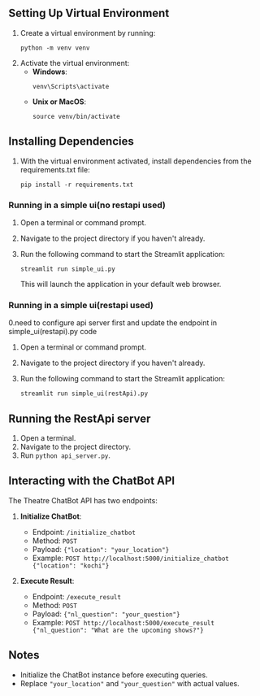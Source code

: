 ## Setting Up Virtual Environment

1. Create a virtual environment by running:
    ```
    python -m venv venv
    ```
2. Activate the virtual environment:
    - **Windows**:
        ```
        venv\Scripts\activate
        ```
    - **Unix or MacOS**:
        ```
        source venv/bin/activate
        ```

## Installing Dependencies

1. With the virtual environment activated, install dependencies from the requirements.txt file:
    ```
    pip install -r requirements.txt
    ```


### Running in a simple ui(no restapi used)

1. Open a terminal or command prompt.
2. Navigate to the project directory if you haven't already.
3. Run the following command to start the Streamlit application:

    ```
    streamlit run simple_ui.py
    ```

   This will launch the application in your default web browser.

### Running in a simple ui(restapi used)
0.need to configure api server first and update the endpoint in simple_ui(restapi).py code 
1. Open a terminal or command prompt.
2. Navigate to the project directory if you haven't already.
3. Run the following command to start the Streamlit application:

    ```
    streamlit run simple_ui(restApi).py
    ```

## Running the RestApi server

1. Open a terminal.
2. Navigate to the project directory.
3. Run `python api_server.py`.

## Interacting with the ChatBot API

The Theatre ChatBot API has two endpoints:

1. **Initialize ChatBot**:

    - Endpoint: `/initialize_chatbot`
    - Method: `POST`
    - Payload: `{"location": "your_location"}`
    - Example: `POST http://localhost:5000/initialize_chatbot {"location": "kochi"}`

2. **Execute Result**:

    - Endpoint: `/execute_result`
    - Method: `POST`
    - Payload: `{"nl_question": "your_question"}`
    - Example: `POST http://localhost:5000/execute_result {"nl_question": "What are the upcoming shows?"}`

## Notes

- Initialize the ChatBot instance before executing queries.
- Replace `"your_location"` and `"your_question"` with actual values.
